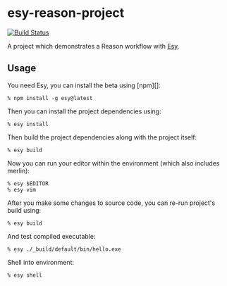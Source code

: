 # esy-reason-project

[![Build Status](https://travis-ci.org/esy-ocaml/esy-reason-project.svg?branch=master)](https://travis-ci.org/esy-ocaml/esy-reason-project)

A project which demonstrates a Reason workflow with [Esy][].

[Esy]: https://github.com/esy-ocaml/esy


## Usage

You need Esy, you can install the beta using [npm][]:

    % npm install -g esy@latest

Then you can install the project dependencies using:

    % esy install

Then build the project dependencies along with the project itself:

    % esy build

Now you can run your editor within the environment (which also includes merlin):

    % esy $EDITOR
    % esy vim

After you make some changes to source code, you can re-run project's build
using:

    % esy build

And test compiled executable:

    % esy ./_build/default/bin/hello.exe

Shell into environment:

    % esy shell
